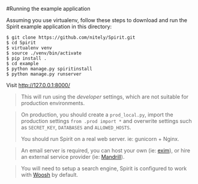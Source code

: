 #Running the example application

Assuming you use virtualenv, follow these steps to download and run the
Spirit example application in this directory:


    $ git clone https://github.com/nitely/Spirit.git
    $ cd Spirit
    $ virtualenv venv
    $ source ./venv/bin/activate
    $ pip install .
    $ cd example
    $ python manage.py spiritinstall
    $ python manage.py runserver

Visit http://127.0.0.1:8000/

> This will run using the *developer* settings,
> which are not suitable for production environments.


> On production, you should create a `prod_local.py`,
> import the production settings `from .prod import *`
> and overwrite settings such as `SECRET_KEY`, `DATABASES` and `ALLOWED_HOSTS`.
>
> You should run Spirit on a real web server. ie: gunicorn + Nginx.


> An email server is required, you can host your own (ie: [exim](http://www.exim.org/)),
> or hire an external service provider (ie: [Mandrill](http://mandrill.com/)).


> You will need to setup a search engine,
> Spirit is configured to work with [Woosh](https://bitbucket.org/mchaput/whoosh/wiki/Home) by default.


